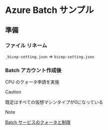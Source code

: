 # Azure Batch サンプル

## 準備
### ファイル リネーム
`_bicep-setting.json` ⇒ `bicep-setting.json`

### Batch アカウント作成後
CPU のクォータ申請を実施
>[!CAUTION]
>既定はすべての仮想マシンタイプが0になっている

>[!NOTE]
>[Batch サービスのクォータと制限](https://learn.microsoft.com/ja-jp/azure/batch/>batch-quota-limit#resource-quotas "リソース クォータ")
